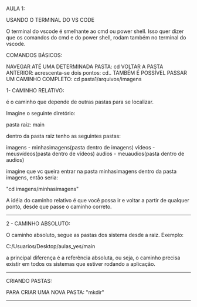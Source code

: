 AULA 1:

USANDO O TERMINAL DO VS CODE

O terminal do vscode é smelhante ao cmd ou power shell.
Isso quer dizer que os comandos do cmd e do power shell, rodam também no terminal do vscode.

COMANDOS BÁSICOS:

NAVEGAR ATÉ UMA DETERMINADA PASTA: cd
VOLTAR A PASTA ANTERIOR: acrescenta-se dois pontos: cd..
TAMBÉM É POSSÍVEL PASSAR UM CAMINHO COMPLETO: cd pasta1/arquivos/imagens

1- CAMINHO RELATIVO:

é o caminho que depende de outras pastas para se localizar.

Imagine o seguinte diretório:

pasta raiz: main

dentro da pasta raiz tenho as seguintes pastas:

imagens - minhasimagens(pasta dentro de imagens)
vídeos - meusvídeos(pasta dentro de vídeos)
audios - meuaudios(pasta dentro de audios)

imagine que vc queira entrar na pasta minhasimagens dentro da pasta imagens, então seria: 

"cd imagens/minhasimagens"

A idéia do caminho relativo é que você possa ir e voltar a partir de qualquer ponto, desde que passe o caminho correto.

-------------------------------------------------------------------------------------------

2 - CAMINHO ABSOLUTO:

O caminho absoluto, segue as pastas dos sistema desde a raiz. Exemplo:

C:/Usuarios/Desktop/aulas_yes/main

a principal diferença é a referência absoluta, ou seja, o caminho precisa existir em todos os sistemas que estiver rodando a aplicação.

--------------------------------------------------------------------------------------------

CRIANDO PASTAS:

PARA CRIAR UMA NOVA PASTA:  "mkdir"

--------------------------------------------------------------------------------------------
